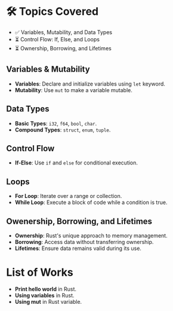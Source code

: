 # 🛠️ Topics Covered

- ✅ Variables, Mutability, and Data Types
- ⏳ Control Flow: If, Else, and Loops
- ⏳ Ownership, Borrowing, and Lifetimes

##  Variables & Mutability
- **Variables**: Declare and initialize variables using `let` keyword.
- **Mutability**: Use `mut` to make a variable mutable.


## Data Types
- **Basic Types**: `i32`, `f64`, `bool`, `char`.
- **Compound Types**: `struct`, `enum`, `tuple`.

## Control Flow
- **If-Else**: Use `if` and `else` for conditional execution.

## Loops
- **For Loop**: Iterate over a range or collection.
- **While Loop**: Execute a block of code while a condition is true.

## Owenership, Borrowing, and Lifetimes
- **Ownership**: Rust's unique approach to memory management.
- **Borrowing**: Access data without transferring ownership.
- **Lifetimes**: Ensure data remains valid during its use.


# List of Works
- **Print hello world** in Rust.
- **Using variables** in Rust.
- **Using mut** in Rust variable.
